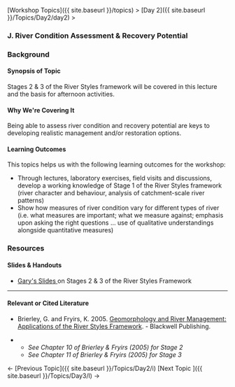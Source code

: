 [Workshop Topics]({{ site.baseurl }}/topics)‎ > ‎[Day 2]({{ site.baseurl }}/Topics/Day2/day2)‎ >

### J. River Condition Assessment & Recovery Potential



### Background

#### Synopsis of Topic

Stages 2 & 3 of the River Styles framework will be covered in this lecture and the basis for afternoon activities.



#### Why We're Covering It

Being able to assess river condition and recovery potential are keys to developing realistic management and/or restoration options.

 

#### Learning Outcomes

This topics helps us with the following learning outcomes for the workshop:

- Through lectures, laboratory exercises, field visits and discussions, develop a working knowledge of Stage 1 of the River Styles framework (river character and behaviour, analysis of catchment-scale river patterns) 
- Show how measures of river condition vary for different types of river (i.e. what measures are important; what we measure against; emphasis upon asking the right questions … use of qualitative understandings alongside quantitative measures)



### Resources

#### Slides & Handouts

- [Gary's Slides ](http://etal.usu.edu/Workshops/RiverStyles/2013/RS%205%20Stages%202%20&%203.pdf)on Stages 2 & 3 of the River Styles Framework

------

#### Relevant or Cited Literature

- Brierley, G. and Fryirs, K. 2005. [Geomorphology and River Management: Applications of the River Styles Framework](http://www.wiley.com/WileyCDA/WileyTitle/productCd-1405115165.html). - Blackwell Publishing.

- - *See Chapter 10 of Brierley & Fryirs (2005) for Stage 2*
  - *See Chapter 11 of Brierley & Fryirs (2005) for Stage 3*



← [Previous Topic]({{ site.baseurl }}/Topics/Day2/i)                [Next Topic ]({{ site.baseurl }}/Topics/Day3/l)   →